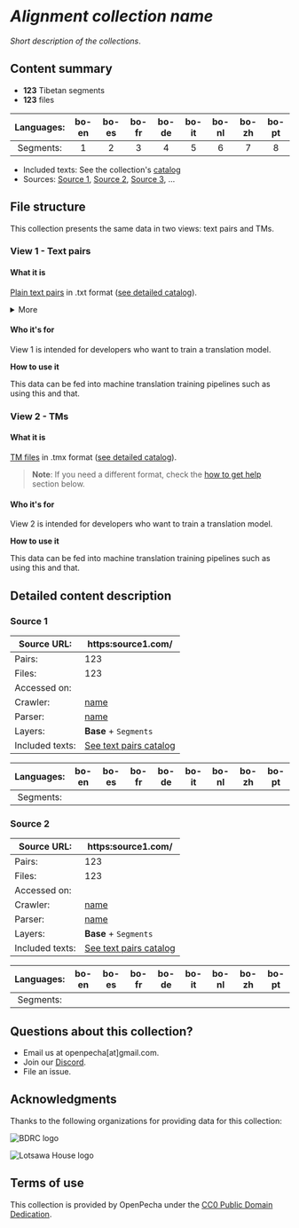 
# *Alignment collection name*

<!-- Replace the title of the repository -->
*Short description of the collections*.

## Content summary
<!-- 1. Update the number of segments and files. 2. Add or delete languages as needed. 3. Update the number of segments for each language. -->

- **123** Tibetan segments 
- **123** files 

| Languages: |   bo-en   |   bo-es  |   bo-fr  |   bo-de  |  bo-it |  bo-nl |   bo-zh  |  bo-pt |
|:------------:|:------:|:-----:|:-----:|:-----:|:---:|:---:|:-----:|:---:|
| Segments:     | 1 | 2 | 3| 4 | 5 | 6 | 7 | 8 |

<!-- Update the names and URLs of sources -->

- Included texts: See the collection's [catalog](/text-pairs-catalog)
- Sources: [Source 1](link), [Source 2](link), [Source 3](link), ...

## File structure

This collection presents the same data in two views: text pairs and TMs.

### View 1 - Text pairs

#### What it is

[Plain text pairs](https://github.com/OpenPecha-Data/C0A2DD042/tree/main/text-pairs) in .txt format ([see detailed catalog](https://github.com/OpenPecha-Data/C0A2DD042/blob/main/text-pairs-catalog.csv)).

<details >
<summary>More</summary>

Text pairs consist of matching sets of `.txt` files. They include a file containing a Tibetan text with one chunk of text per line and one or more `.txt` files of translations of the text into other languages. Translation files are also split into lines to correspond to the line breaks in the Tibetan file.

Titles of any file can be found on line 1 of the file or by searching for a file's identifying number (e.g. A00023033) in the corpus's [text pairs catalog](https://github.com/OpenPecha-Data/C0A2DD042/blob/main/text-pairs-catalog.csv).

Text pairs or groups share the same identifying number and differ only in the ending language tag.

Example:
- A00023033-bo.txt
- A00023033-en.txt
- A00023033-fr.txt

As stated above, these files are aligned by line to match the Tibetan version. 

Example:
Tibetan text
```
1 ༄༅། །འཆི་མེད་འཕགས་མའི་སྙིང་ཐིག་གི་བརྒྱུད་པའི་གསོལ་འདེབས་ཚེ་དབང་བཅུད་འཛིན་ཞེས་བྱ་བ་བཞུགས་སོ། །
2 རང་བྱུང་རྟག་པའི་རྡོ་རྗེ་ཚེ་དཔག་མེད། །
3 འཆི་བདག་བདུད་འཇོམས་གཙུག་ཏོར་རྣམ་པར་རྒྱལ། །
```
English text
```
1 The Fount of Longevity Chimé Phakmé Nyingtik Lineage Prayer
2 Amitāyus, Boundless Life, natural, everlasting and indestructible,
3 Uṣṇīṣa-Vijayā, Victorious Conqueror of māra , Lord of Death,
```
French text
```
1 La Fontaine de longévité La prière à la lignée de Chimé p'akmé nyingthik
2 Existant par lui-même et éternel, indestructible Amitāyus,
3 Celle qui triomphe du démon Seigneur de la mort, Uṣṇīṣa Vijayā,
```

</details>

#### Who it's for

View 1 is intended for developers who want to train a translation model.

**How to use it**

This data can be fed into machine translation training pipelines such as using this and that.

### View 2 - TMs

#### What it is

[TM files](https://github.com/OpenPecha-Data/C0A2DD042/tree/main/tmx) in .tmx format ([see detailed catalog](https://github.com/OpenPecha-Data/C0A2DD042/blob/main/tmx-catalog.csv)). 

> **Note**: If you need a different format, check the <a href="#how-to-get-help">how to get help</a> section below.

#### Who it's for

View 2 is intended for developers who want to train a translation model.

**How to use it**

This data can be fed into machine translation training pipelines such as using this and that.



## Detailed content description

<!-- Update all info. Add or remove sections to match the number of sources. -->

### Source 1
| Source URL: | https:source1.com/ |
| --- | --- |
|Pairs: | 123 | 
|Files: | 123 |
|Accessed on: |  |
|Crawler: | [name](link) |
|Parser: | [name](link) |
|Layers: | **Base** + `Segments` |
|Included texts: |[See text pairs catalog](/text-pairs-catalog.csv)|

| Languages: |   bo-en   |   bo-es  |   bo-fr  |   bo-de  |  bo-it |  bo-nl |   bo-zh  |  bo-pt |
|:------------:|:------:|:-----:|:-----:|:-----:|:---:|:---:|:-----:|:---:|
| Segments:     |  |  |  |  |  |  |  |  |

### Source 2
| Source URL: | https:source1.com/ |
| --- | --- |
|Pairs: | 123 | 
|Files: | 123 |
|Accessed on: |  |
|Crawler: | [name](link) |
|Parser: | [name](link) |
|Layers: | **Base** + `Segments` |
|Included texts: |[See text pairs catalog](/text-pairs-catalog.csv)|

| Languages: |   bo-en   |   bo-es  |   bo-fr  |   bo-de  |  bo-it |  bo-nl |   bo-zh  |  bo-pt |
|:------------:|:------:|:-----:|:-----:|:-----:|:---:|:---:|:-----:|:---:|
| Segments:     |  |  |  |  |  |  |  |  |




## Questions about this collection?
* Email us at openpecha[at]gmail.com.
* Join our [Discord](https://discord.com/invite/7GFpPFSTeA).
* File an issue.

## Acknowledgments

Thanks to the following organizations for providing data for this collection:

<!-- Delete organizations that are part of this collection -->

![BDRC logo](https://user-images.githubusercontent.com/51434640/194739598-8a630a40-b83e-46cd-9f52-3f746db9864f.png)

![Lotsawa House logo](https://user-images.githubusercontent.com/51434640/213625878-94b44c11-87f6-4fab-82d7-2a77d9e32547.png)

## Terms of use

This collection is provided by OpenPecha under the [CC0 Public Domain Dedication](/LICENSE.md).
